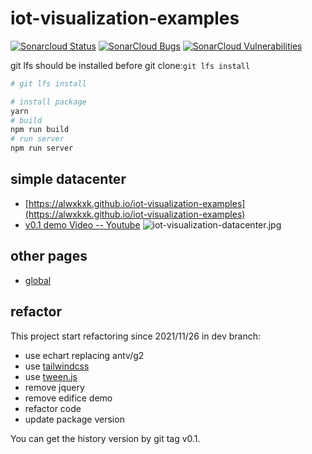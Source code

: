 # iot-visualization-examples
 [![Sonarcloud Status](https://sonarcloud.io/api/project_badges/measure?project=alwxkxk_iot-visualization-examples&metric=alert_status)](https://sonarcloud.io/dashboard?id=alwxkxk_iot-visualization-examples) 
 [![SonarCloud Bugs](https://sonarcloud.io/api/project_badges/measure?project=alwxkxk_iot-visualization-examples&metric=bugs)](https://sonarcloud.io/component_measures/metric/reliability_rating/list?id=alwxkxk_iot-visualization-examples)
 [![SonarCloud Vulnerabilities](https://sonarcloud.io/api/project_badges/measure?project=alwxkxk_iot-visualization-examples&metric=vulnerabilities)](https://sonarcloud.io/component_measures/metric/security_rating/list?id=alwxkxk_iot-visualization-examples)

git lfs should be installed before git clone:`git lfs install`
```bash
# git lfs install

# install package
yarn 
# build
npm run build
# run server
npm run server
```

## simple datacenter
- [https://alwxkxk.github.io/iot-visualization-examples](https://alwxkxk.github.io/iot-visualization-examples)
- [v0.1 demo Video -- Youtube](https://www.youtube.com/watch?v=q_sh1b_sIEM)
![iot-visualization-datacenter.jpg](https://i.loli.net/2019/07/03/5d1c78389a78571470.jpg)

## other pages
- [global](https://alwxkxk.github.io/iot-visualization-examples/global.html)

## refactor
This project start refactoring since 2021/11/26 in dev branch:
- use echart replacing antv/g2
- use [tailwindcss](https://tailwindcss.com/docs/installation)
- use [tween.js](https://github.com/tweenjs/tween.js/blob/master/docs/user_guide.md)
- remove jquery
- remove edifice demo
- refactor code
- update package version

You can get the history version by git tag v0.1.

